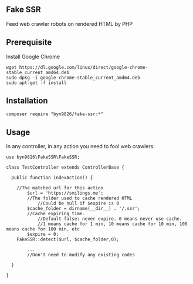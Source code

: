 Fake SSR
--
Feed web crawler robots on rendered HTML by PHP

Prerequisite
--
Install Google Chrome
```
wget https://dl.google.com/linux/direct/google-chrome-stable_current_amd64.deb
sudo dpkg -i google-chrome-stable_current_amd64.deb
sudo apt-get -f install
```
Installation
--
```
composer require "byn9826/fake-ssr:*"
```
Usage
--
In any controller, in any action you need to fool web crawlers.
```
use byn9826\FakeSSR\FakeSSR;

class TestController extends ControllerBase {

  public function indexAction() {
	
    //The matched url for this action
		$url = 'https://smilings.me'; 
		//The folder used to cache rendered HTML
			//Could be null if $expire is 0
		$cache_folder = dirname(__dir__) . '/.ssr';  
		//Cache expiring time. 
			//Default false: never expire. 0 means never use cache. 
			//1 means cache for 1 min, 10 means cache for 10 min, 100 means cache for 100 min, etc
		$expire = 0;
    FakeSSR::detect($url, $cache_folder,0);

		...
		//Don't need to modify any existing codes
		
  }

}
```
